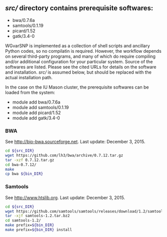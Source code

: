 ## *src/* directory contains prerequisite softwares:
- bwa/0.7.6a
- samtools/0.1.19
- picard/1.52
- gatk/3.4-0

WGvarSNP is implemented as a collection of shell scripts and ancillary Python codes, so no compilatin is required. However, the workflow depends on several third-party programs, and many of which do require compiling and/or additional configuration for your particular system. Source of the softwares are listed. Please see the cited URLs for details on the software and installation. *src/* is assumed below, but should be replaced with the actual installation path.

In the case on the IU Mason cluster, the prerequisite softwares can be loaded from the system:
- module add bwa/0.7.6a
- module add samtools/0.1.19
- module add picard/1.52
- module add gatk/3.4-0

### BWA
See http://bio-bwa.sourceforge.net.
Last update: December 3, 2015.
```bash
cd ${src_DIR}
wget https://github.com/lh3/bwa/archive/0.7.12.tar.gz
tar -xzf 0.7.12.tar.gz
cd bwa-0.7.12/
make
cp bwa ${bin_DIR}
```

### Samtools
See http://www.htslib.org.
Last update: December 3, 2015.
```bash
cd ${src_DIR}
wget https://github.com/samtools/samtools/releases/download/1.2/samtools-1.2.tar.bz2
tar -xjf samtools-1.2.tar.bz2
cd samtools-1.2/
make prefix=${bin_DIR}
make prefix=${bin_DIR} install
```


